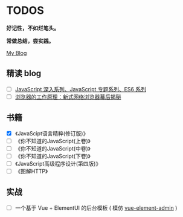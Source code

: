 # TODOS

**好记性，不如烂笔头。**

**常做总结，尝实践。**

[My Blog](https://w2xi.github.io/)

## 精读 blog

- [ ] [JavaScript 深入系列、JavaScript 专题系列、ES6 系列](https://github.com/mqyqingfeng/Blog)
- [ ] [浏览器的工作原理：新式网络浏览器幕后揭秘](https://www.html5rocks.com/zh/tutorials/internals/howbrowserswork/)

## 书籍

- [x] 《JavaScipt语言精粹(修订版)》
- [ ] 《你不知道的JavaScript(上卷)》
- [ ] 《你不知道的JavaScript(中卷)》
- [ ] 《你不知道的JavaScript(下卷)》
- [ ] 《JavaScript高级程序设计(第四版)》
- [ ] 《图解HTTP》

## 实战

- [ ] 一个基于 Vue + ElementUI 的后台模板 ( 模仿 [vue-element-admin](https://github.com/PanJiaChen/vue-element-admin) )


